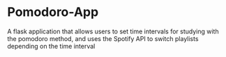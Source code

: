 # Pomodoro-App
A flask application that allows users to set time intervals for studying with the pomodoro method, and uses the Spotify API to switch playlists depending on the time interval
